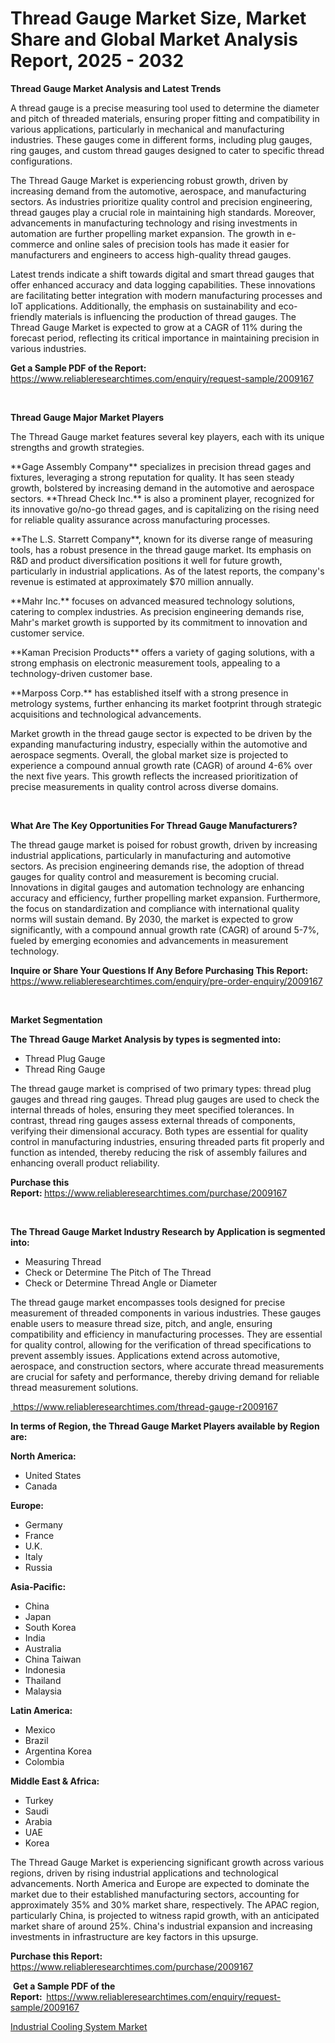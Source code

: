 <p><h1>Thread Gauge Market Size, Market Share and Global Market Analysis Report, 2025 - 2032</h1></p><p><strong>Thread Gauge Market Analysis and Latest Trends</strong></p>
<p><p>A thread gauge is a precise measuring tool used to determine the diameter and pitch of threaded materials, ensuring proper fitting and compatibility in various applications, particularly in mechanical and manufacturing industries. These gauges come in different forms, including plug gauges, ring gauges, and custom thread gauges designed to cater to specific thread configurations.</p><p>The Thread Gauge Market is experiencing robust growth, driven by increasing demand from the automotive, aerospace, and manufacturing sectors. As industries prioritize quality control and precision engineering, thread gauges play a crucial role in maintaining high standards. Moreover, advancements in manufacturing technology and rising investments in automation are further propelling market expansion. The growth in e-commerce and online sales of precision tools has made it easier for manufacturers and engineers to access high-quality thread gauges.</p><p>Latest trends indicate a shift towards digital and smart thread gauges that offer enhanced accuracy and data logging capabilities. These innovations are facilitating better integration with modern manufacturing processes and IoT applications. Additionally, the emphasis on sustainability and eco-friendly materials is influencing the production of thread gauges. The Thread Gauge Market is expected to grow at a CAGR of 11% during the forecast period, reflecting its critical importance in maintaining precision in various industries.</p></p>
<p><strong>Get a Sample PDF of the Report:&nbsp;</strong> <a href="https://www.reliableresearchtimes.com/enquiry/request-sample/2009167?utm_campaign=2638&utm_medium=2&utm_source=Github&utm_content=ia&utm_term=10042025&utm_id=thread-gauge">https://www.reliableresearchtimes.com/enquiry/request-sample/2009167</a></p>
<p>&nbsp;</p>
<p><strong>Thread Gauge Major Market Players</strong></p>
<p><p>The Thread Gauge market features several key players, each with its unique strengths and growth strategies. </p><p>**Gage Assembly Company** specializes in precision thread gages and fixtures, leveraging a strong reputation for quality. It has seen steady growth, bolstered by increasing demand in the automotive and aerospace sectors. **Thread Check Inc.** is also a prominent player, recognized for its innovative go/no-go thread gages, and is capitalizing on the rising need for reliable quality assurance across manufacturing processes.</p><p>**The L.S. Starrett Company**, known for its diverse range of measuring tools, has a robust presence in the thread gauge market. Its emphasis on R&D and product diversification positions it well for future growth, particularly in industrial applications. As of the latest reports, the company's revenue is estimated at approximately $70 million annually.</p><p>**Mahr Inc.** focuses on advanced measured technology solutions, catering to complex industries. As precision engineering demands rise, Mahr's market growth is supported by its commitment to innovation and customer service. </p><p>**Kaman Precision Products** offers a variety of gaging solutions, with a strong emphasis on electronic measurement tools, appealing to a technology-driven customer base. </p><p>**Marposs Corp.** has established itself with a strong presence in metrology systems, further enhancing its market footprint through strategic acquisitions and technological advancements. </p><p>Market growth in the thread gauge sector is expected to be driven by the expanding manufacturing industry, especially within the automotive and aerospace segments. Overall, the global market size is projected to experience a compound annual growth rate (CAGR) of around 4-6% over the next five years. This growth reflects the increased prioritization of precise measurements in quality control across diverse domains.</p></p>
<p>&nbsp;</p>
<p><strong>What Are The Key Opportunities For Thread Gauge Manufacturers?</strong></p>
<p><p>The thread gauge market is poised for robust growth, driven by increasing industrial applications, particularly in manufacturing and automotive sectors. As precision engineering demands rise, the adoption of thread gauges for quality control and measurement is becoming crucial. Innovations in digital gauges and automation technology are enhancing accuracy and efficiency, further propelling market expansion. Furthermore, the focus on standardization and compliance with international quality norms will sustain demand. By 2030, the market is expected to grow significantly, with a compound annual growth rate (CAGR) of around 5-7%, fueled by emerging economies and advancements in measurement technology.</p></p>
<p><strong>Inquire or Share Your Questions If Any Before Purchasing This Report:</strong> <a href="https://www.reliableresearchtimes.com/enquiry/pre-order-enquiry/2009167?utm_campaign=2638&utm_medium=2&utm_source=Github&utm_content=ia&utm_term=10042025&utm_id=thread-gauge">https://www.reliableresearchtimes.com/enquiry/pre-order-enquiry/2009167</a></p>
<p>&nbsp;</p>
<p><strong>Market Segmentation</strong></p>
<p><strong>The Thread Gauge Market Analysis by types is segmented into:</strong></p>
<p><ul><li>Thread Plug Gauge</li><li>Thread Ring Gauge</li></ul></p>
<p><p>The thread gauge market is comprised of two primary types: thread plug gauges and thread ring gauges. Thread plug gauges are used to check the internal threads of holes, ensuring they meet specified tolerances. In contrast, thread ring gauges assess external threads of components, verifying their dimensional accuracy. Both types are essential for quality control in manufacturing industries, ensuring threaded parts fit properly and function as intended, thereby reducing the risk of assembly failures and enhancing overall product reliability.</p></p>
<p><strong>Purchase this Report:&nbsp;</strong><a href="https://www.reliableresearchtimes.com/purchase/2009167?utm_campaign=2638&utm_medium=2&utm_source=Github&utm_content=ia&utm_term=10042025&utm_id=thread-gauge">https://www.reliableresearchtimes.com/purchase/2009167</a></p>
<p>&nbsp;</p>
<p><strong>The Thread Gauge Market Industry Research by Application is segmented into:</strong></p>
<p><ul><li>Measuring Thread</li><li>Check or Determine The Pitch of The Thread</li><li>Check or Determine Thread Angle or Diameter</li></ul></p>
<p><p>The thread gauge market encompasses tools designed for precise measurement of threaded components in various industries. These gauges enable users to measure thread size, pitch, and angle, ensuring compatibility and efficiency in manufacturing processes. They are essential for quality control, allowing for the verification of thread specifications to prevent assembly issues. Applications extend across automotive, aerospace, and construction sectors, where accurate thread measurements are crucial for safety and performance, thereby driving demand for reliable thread measurement solutions.</p></p>
<p><a href="https://www.reliableresearchtimes.com/thread-gauge-r2009167?utm_campaign=2638&utm_medium=2&utm_source=Github&utm_content=ia&utm_term=10042025&utm_id=thread-gauge">&nbsp;https://www.reliableresearchtimes.com/thread-gauge-r2009167</a></p>
<p><strong>In terms of Region, the Thread Gauge Market Players available by Region are:</strong></p>
<p>
    <p> <strong> North America: </strong>
        <ul>
            <li>United States</li>
            <li>Canada</li>
        </ul>
        </p> 
    <p> <strong> Europe: </strong>
        <ul>
            <li>Germany</li>
            <li>France</li>
            <li>U.K.</li>
            <li>Italy</li>
            <li>Russia</li>
        </ul>
        </p> 
    <p> <strong> Asia-Pacific: </strong>
        <ul>
            <li>China</li>
            <li>Japan</li>
            <li>South Korea</li>
            <li>India</li>
            <li>Australia</li>
            <li>China Taiwan</li>
            <li>Indonesia</li>
            <li>Thailand</li>
            <li>Malaysia</li>
        </ul>
        </p> 
    <p> <strong> Latin America: </strong>
        <ul>
            <li>Mexico</li>
            <li>Brazil</li>
            <li>Argentina Korea</li>
            <li>Colombia</li>
        </ul>
        </p> 
    <p> <strong> Middle East & Africa: </strong>
        <ul>
            <li>Turkey</li>
            <li>Saudi</li>
            <li>Arabia</li>
            <li>UAE</li>
            <li>Korea</li>
        </ul>
    </p>
    </p>
<p><p>The Thread Gauge Market is experiencing significant growth across various regions, driven by rising industrial applications and technological advancements. North America and Europe are expected to dominate the market due to their established manufacturing sectors, accounting for approximately 35% and 30% market share, respectively. The APAC region, particularly China, is projected to witness rapid growth, with an anticipated market share of around 25%. China's industrial expansion and increasing investments in infrastructure are key factors in this upsurge.</p></p>
<p><strong>Purchase this Report: </strong><a href="https://www.reliableresearchtimes.com/purchase/2009167?utm_campaign=2638&utm_medium=2&utm_source=Github&utm_content=ia&utm_term=10042025&utm_id=thread-gauge">https://www.reliableresearchtimes.com/purchase/2009167</a></p>
<p>&nbsp;<strong>Get a Sample PDF of the Report:&nbsp;&nbsp;</strong><a href="https://www.reliableresearchtimes.com/enquiry/request-sample/2009167?utm_campaign=2638&utm_medium=2&utm_source=Github&utm_content=ia&utm_term=10042025&utm_id=thread-gauge">https://www.reliableresearchtimes.com/enquiry/request-sample/2009167</a></p>
<p><strong></strong></p>
<p><p><a href="https://github.com/xalatieusope/Market-Research-Report-List-1/blob/main/industrial-cooling-system-market.md?utm_campaign=2638&utm_medium=2&utm_source=Github&utm_content=ia&utm_term=10042025&utm_id=thread-gauge">Industrial Cooling System Market</a></p></p>
